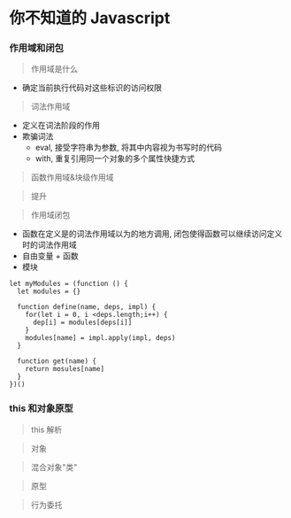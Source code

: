 # 你不知道的 Javascript

### 作用域和闭包

> 作用域是什么

- 确定当前执行代码对这些标识的访问权限

> 词法作用域

- 定义在词法阶段的作用
- 欺骗词法
  - eval, 接受字符串为参数, 将其中内容视为书写时的代码
  - with, 重复引用同一个对象的多个属性快捷方式

> 函数作用域&块级作用域

> 提升

> 作用域闭包

- 函数在定义是的词法作用域以为的地方调用, 闭包使得函数可以继续访问定义时的词法作用域
- 自由变量 + 函数
- 模块

```
let myModules = (function () {
  let modules = {}

  function define(name, deps, impl) {
    for(let i = 0, i <deps.length;i++) {
      dep[i] = modules[deps[i]]
    }
    modules[name] = impl.apply(impl, deps)
  }

  function get(name) {
    return mosules[name]
  }
})()
```

### this 和对象原型

> this 解析

> 对象

> 混合对象"类"

> 原型

> 行为委托
